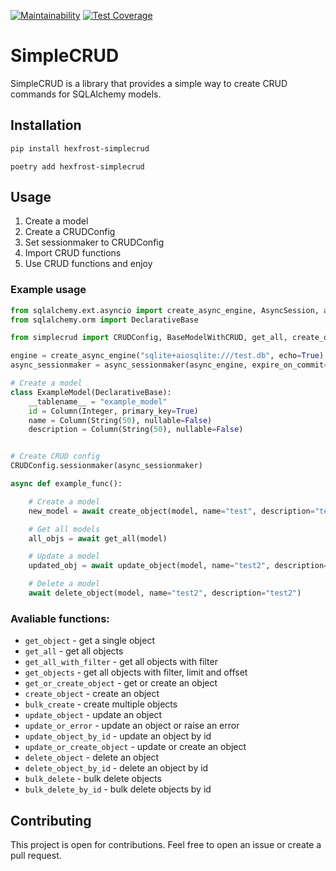 [![Maintainability](https://api.codeclimate.com/v1/badges/d33ecb2661fb7aedf516/maintainability)](https://codeclimate.com/github/hexfrost/sqlalchemy-models-commands/maintainability)
[![Test Coverage](https://api.codeclimate.com/v1/badges/d33ecb2661fb7aedf516/test_coverage)](https://codeclimate.com/github/hexfrost/sqlalchemy-models-commands/test_coverage)

# SimpleCRUD
SimpleCRUD is a library that provides a simple way to create CRUD commands for SQLAlchemy models.

## Installation

```bash
pip install hexfrost-simplecrud
```
```
poetry add hexfrost-simplecrud
```

## Usage

1. Create a model
2. Create a CRUDConfig
3. Set sessionmaker to CRUDConfig
4. Import CRUD functions
5. Use CRUD functions and enjoy

### Example usage

```python
from sqlalchemy.ext.asyncio import create_async_engine, AsyncSession, async_sessionmaker
from sqlalchemy.orm import DeclarativeBase

from simplecrud import CRUDConfig, BaseModelWithCRUD, get_all, create_obj, update_obj

engine = create_async_engine("sqlite+aiosqlite:///test.db", echo=True)
async_sessionmaker = async_sessionmaker(async_engine, expire_on_commit=False, class_=AsyncSession)

# Create a model
class ExampleModel(DeclarativeBase):
    __tablename__ = "example_model"
    id = Column(Integer, primary_key=True)
    name = Column(String(50), nullable=False)
    description = Column(String(50), nullable=False)


# Create CRUD config
CRUDConfig.sessionmaker(async_sessionmaker)

async def example_func():

    # Create a model
    new_model = await create_object(model, name="test", description="test")

    # Get all models
    all_objs = await get_all(model)

    # Update a model
    updated_obj = await update_object(model, name="test2", description="test2")

    # Delete a model
    await delete_object(model, name="test2", description="test2")

```

### Avaliable functions:
- `get_object` - get a single object
- `get_all` - get all objects
- `get_all_with_filter` - get all objects with filter
- `get_objects` - get all objects with filter, limit and offset
- `get_or_create_object` - get or create an object
- `create_object` - create an object
- `bulk_create` - create multiple objects
- `update_object` - update an object
- `update_or_error` - update an object or raise an error
- `update_object_by_id` - update an object by id
- `update_or_create_object` - update or create an object
- `delete_object` - delete an object
- `delete_object_by_id` - delete an object by id
- `bulk_delete` - bulk delete objects
- `bulk_delete_by_id` - bulk delete objects by id


## Contributing

This project is open for contributions. Feel free to open an issue or create a pull request.








